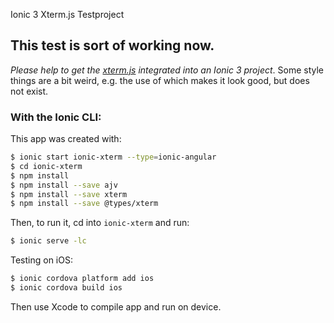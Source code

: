 Ionic 3 Xterm.js Testproject

## This test is sort of working now.

*Please help to get the [xterm.js](https://github.com/sourcelair/xterm.js) integrated into an Ionic 3 project*. 
Some style things are a bit weird, e.g. the use of <ion-textbox> which makes it look good, but does not exist.


### With the Ionic CLI:

This app was created with:
```bash
$ ionic start ionic-xterm --type=ionic-angular
$ cd ionic-xterm
$ npm install
$ npm install --save ajv
$ npm install --save xterm
$ npm install --save @types/xterm
```

Then, to run it, cd into `ionic-xterm` and run:

```bash
$ ionic serve -lc
```

Testing on iOS:

```bash
$ ionic cordova platform add ios
$ ionic cordova build ios
```

Then use Xcode to compile app and run on device.